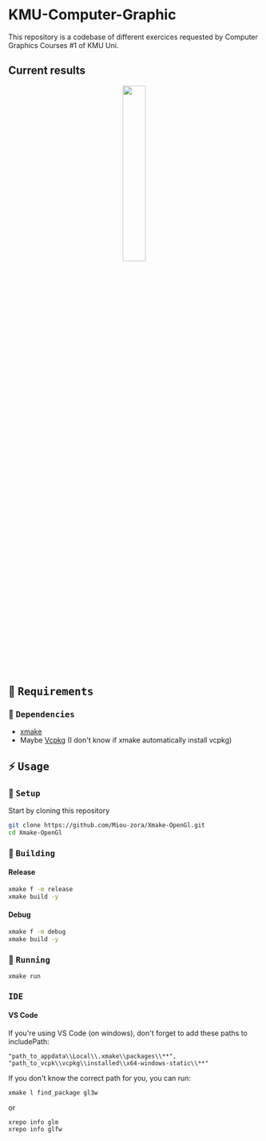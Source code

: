 # KMU-Computer-Graphic

This repository is a codebase of different exercices requested by Computer Graphics Courses #1 of KMU Uni.

## Current results
<p align="center">
  <img src="https://github.com/user-attachments/assets/85349b26-4491-4510-b548-b4350fbd0bd0" width="30%">
</p>

## 📑 <samp>Requirements</samp>

### 🔧 <samp>Dependencies</samp>

- [xmake](https://xmake.io/#/)
- Maybe [Vcpkg](https://vcpkg.io/en/) (I don't know if xmake automatically install vcpkg)

## ⚡ <samp>Usage</samp>

### 🔧 <samp>Setup</samp>

Start by cloning this repository

```sh
git clone https://github.com/Miou-zora/Xmake-OpenGl.git
cd Xmake-OpenGl
```

### 👷 <samp>Building</samp>

#### Release

```sh
xmake f -m release
xmake build -y
```

#### Debug

```sh
xmake f -m debug
xmake build -y
```

### 🚀 <samp>Running</samp>

```sh
xmake run
```

### <samp>IDE</samp>

#### VS Code

If you're using VS Code (on windows), don't forget to add these paths to includePath:
```
"path_to_appdata\\Local\\.xmake\\packages\\**",
"path_to_vcpk\\vcpkg\\installed\\x64-windows-static\\**"
```
If you don't know the correct path for you, you can run:
```
xmake l find_package gl3w
```
or
```
xrepo info glm
xrepo info glfw
```
